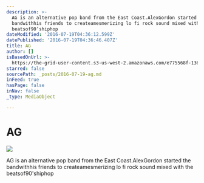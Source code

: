 ```yaml
---
description: >-
  AG is an alternative pop band from the East Coast.AlexGordon started the
  bandwithhis friends to createamesmerizing lo fi rock sound mixed with the
  beatsof90’shiphop
dateModified: '2016-07-19T04:36:12.599Z'
datePublished: '2016-07-19T04:36:46.407Z'
title: AG
author: []
isBasedOnUrl: >-
  https://the-grid-user-content.s3-us-west-2.amazonaws.com/e775568f-136b-4752-9f33-1dd7673d548c.jpg
starred: false
sourcePath: _posts/2016-07-19-ag.md
inFeed: true
hasPage: false
inNav: false
_type: MediaObject

---
```

# AG
![](https://the-grid-user-content.s3-us-west-2.amazonaws.com/e775568f-136b-4752-9f33-1dd7673d548c.jpg)

AG is an alternative pop band from the East Coast.AlexGordon started the bandwithhis friends to createamesmerizing lo fi rock sound mixed with the beatsof90'shiphop